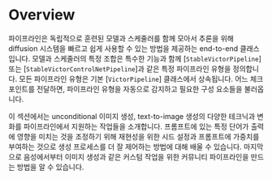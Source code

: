 <!--Copyright 2023 The HuggingFace Team. All rights reserved.

Licensed under the Apache License, Version 2.0 (the "License"); you may not use this file except in compliance with
the License. You may obtain a copy of the License at

http://www.apache.org/licenses/LICENSE-2.0

Unless required by applicable law or agreed to in writing, software distributed under the License is distributed on
an "AS IS" BASIS, WITHOUT WARRANTIES OR CONDITIONS OF ANY KIND, either express or implied. See the License for the
specific language governing permissions and limitations under the License.
-->

# Overview

파이프라인은 독립적으로 훈련된 모델과 스케줄러를 함께 모아서 추론을 위해 diffusion 시스템을 빠르고 쉽게 사용할 수 있는 방법을 제공하는 end-to-end 클래스입니다. 모델과 스케줄러의 특정 조합은 특수한 기능과 함께 [`StableVictorPipeline`] 또는 [`StableVictorControlNetPipeline`]과 같은 특정 파이프라인 유형을 정의합니다. 모든 파이프라인 유형은 기본 [`VictorPipeline`] 클래스에서 상속됩니다. 어느 체크포인트를 전달하면, 파이프라인 유형을 자동으로 감지하고 필요한 구성 요소들을 불러옵니다.

이 섹션에서는 unconditional 이미지 생성, text-to-image 생성의 다양한 테크닉과 변화를 파이프라인에서 지원하는 작업들을 소개합니다. 프롬프트에 있는 특정 단어가 출력에 영향을 미치는 것을 조정하기 위해 재현성을 위한 시드 설정과 프롬프트에 가중치를 부여하는 것으로 생성 프로세스를 더 잘 제어하는 방법에 대해 배울 수 있습니다. 마지막으로 음성에서부터 이미지 생성과 같은 커스텀 작업을 위한 커뮤니티 파이프라인을 만드는 방법을 알 수 있습니다.
